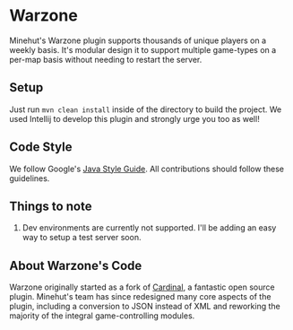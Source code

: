 # Warzone
Minehut's Warzone plugin supports thousands of unique players on a weekly basis. It's modular design it to support multiple game-types on a per-map basis without needing to restart the server. 

## Setup
Just run `mvn clean install` inside of the directory to build the project. We used Intellij to develop this plugin and strongly urge you too as well!

## Code Style
We follow Google's [Java Style Guide](http://google.github.io/styleguide/javaguide.html). All contributions should follow these guidelines. 

## Things to note
1. Dev environments are currently not supported. I'll be adding an easy way to setup a test server soon.

## About Warzone's Code
Warzone originally started as a fork of [Cardinal](https://github.com/twizmwazin/CardinalPGM), a fantastic open source plugin. Minehut's team has since redesigned many core aspects of the plugin, including a conversion to JSON instead of XML and reworking the majority of the integral game-controlling modules. 
